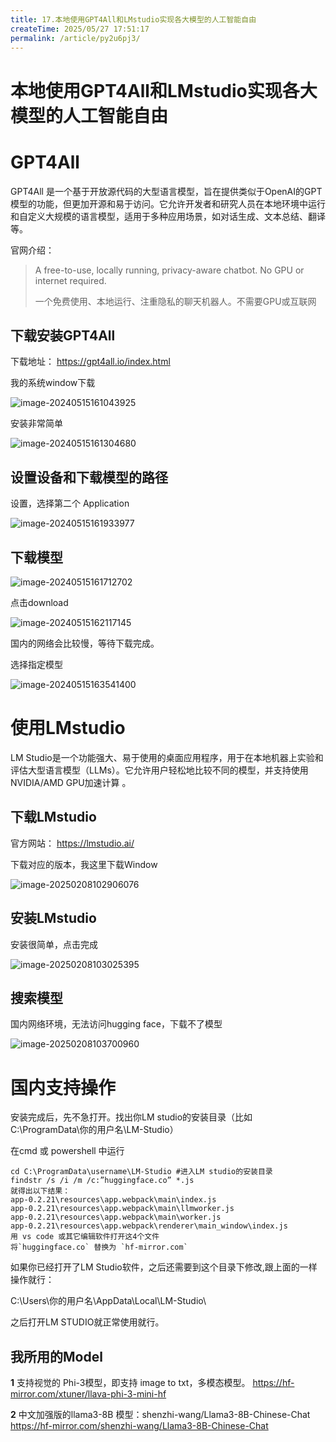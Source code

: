 ```yaml
---
title: 17.本地使用GPT4All和LMstudio实现各大模型的人工智能自由
createTime: 2025/05/27 17:51:17
permalink: /article/py2u6pj3/
---
```

# 本地使用GPT4All和LMstudio实现各大模型的人工智能自由



# GPT4All

GPT4All 是一个基于开放源代码的大型语言模型，旨在提供类似于OpenAI的GPT模型的功能，但更加开源和易于访问。它允许开发者和研究人员在本地环境中运行和自定义大规模的语言模型，适用于多种应用场景，如对话生成、文本总结、翻译等。

官网介绍：

> A free-to-use, locally running, privacy-aware chatbot. No GPU or internet required.
>
> 一个免费使用、本地运行、注重隐私的聊天机器人。不需要GPU或互联网



## 下载安装GPT4All

下载地址： https://gpt4all.io/index.html

我的系统window下载

![image-20240515161043925](https://imgoss.xgss.net/picgo/image-20240515161043925.png?aliyun)



安装非常简单

![image-20240515161304680](https://imgoss.xgss.net/picgo/image-20240515161304680.png?aliyun)



## 设置设备和下载模型的路径

设置，选择第二个 Application 

![image-20240515161933977](https://imgoss.xgss.net/picgo/image-20240515161933977.png?aliyun)



## 下载模型



![image-20240515161712702](https://imgoss.xgss.net/picgo/image-20240515161712702.png?aliyun)







点击download

![image-20240515162117145](https://imgoss.xgss.net/picgo/image-20240515162117145.png?aliyun)

国内的网络会比较慢，等待下载完成。



选择指定模型

![image-20240515163541400](https://imgoss.xgss.net/picgo/image-20240515163541400.png?aliyun)

# 使用LMstudio

LM Studio是一个功能强大、易于使用的桌面应用程序，用于在本地机器上实验和评估大型语言模型（LLMs）。它允许用户轻松地比较不同的模型，并支持使用NVIDIA/AMD GPU加速计算 。

## 下载LMstudio

官方网站： https://lmstudio.ai/

下载对应的版本，我这里下载Window

![image-20250208102906076](https://imgoss.xgss.net/picgo/image-20250208102906076.png?aliyun)

## 安装LMstudio

安装很简单，点击完成

![image-20250208103025395](https://imgoss.xgss.net/picgo/image-20250208103025395.png?aliyun)



## 搜索模型

国内网络环境，无法访问hugging face，下载不了模型

![image-20250208103700960](https://imgoss.xgss.net/picgo/image-20250208103700960.png?aliyun)



# 国内支持操作

安装完成后，先不急打开。找出你LM studio的安装目录（比如C:\ProgramData\你的用户名\LM-Studio）

在cmd 或 powershell 中运行

```
cd C:\ProgramData\username\LM-Studio #进入LM studio的安装目录
findstr /s /i /m /c:”huggingface.co” *.js
就得出以下结果：
app-0.2.21\resources\app.webpack\main\index.js
app-0.2.21\resources\app.webpack\main\llmworker.js
app-0.2.21\resources\app.webpack\main\worker.js
app-0.2.21\resources\app.webpack\renderer\main_window\index.js
用 vs code 或其它编辑软件打开这4个文件
将`huggingface.co` 替换为 `hf-mirror.com`
```

如果你已经打开了LM Studio软件，之后还需要到这个目录下修改,跟上面的一样操作就行：

C:\Users\你的用户名\AppData\Local\LM-Studio\

之后打开LM STUDIO就正常使用就行。

## 我所用的Model

**1** 支持视觉的 Phi-3模型，即支持 image to txt，多模态模型。
https://hf-mirror.com/xtuner/llava-phi-3-mini-hf

**2** 中文加强版的llama3-8B 模型：shenzhi-wang/Llama3-8B-Chinese-Chat
https://hf-mirror.com/shenzhi-wang/Llama3-8B-Chinese-Chat